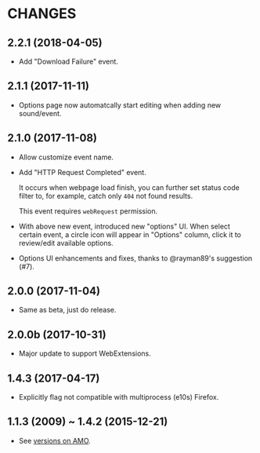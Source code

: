 CHANGES
=======

## 2.2.1 (2018-04-05)

* Add "Download Failure" event.

## 2.1.1 (2017-11-11)

* Options page now automatcally start editing when adding new sound/event.

## 2.1.0 (2017-11-08)

* Allow customize event name.

* Add "HTTP Request Completed" event.

  It occurs when webpage load finish, you can further set status code filter to,
  for example, catch only `404` not found results.

  This event requires `webRequest` permission.

* With above new event, introduced new "options" UI.
  When select certain event, a circle icon will appear in "Options" column,
  click it to review/edit available options.

* Options UI enhancements and fixes, thanks to @rayman89's suggestion (#7).

## 2.0.0 (2017-11-04)

* Same as beta, just do release.

## 2.0.0b (2017-10-31)

* Major update to support WebExtensions.

## 1.4.3 (2017-04-17)

* Explicitly flag not compatible with multiprocess (e10s) Firefox.

## 1.1.3 (2009) ~ 1.4.2 (2015-12-21)

* See [versions on AMO][].


[versions on AMO]: https://addons.mozilla.org/firefox/addon/noise/versions/
